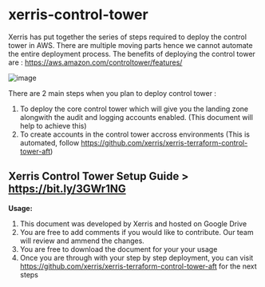 # xerris-control-tower

Xerris has put together the series of steps required to deploy the control tower in AWS. There are multiple moving parts hence we cannot automate the entire deployment process.
The benefits of deploying the control tower are : https://aws.amazon.com/controltower/features/

![image](https://user-images.githubusercontent.com/89942074/146816766-726f0dfc-1dd4-4c5b-80e5-91617c9221e6.png)

There are 2 main steps when you plan to deploy control tower :
1. To deploy the core control tower which will give you the landing zone alongwith the audit and logging accounts enabled. (This document will help to achieve this)
2. To create accounts in the control tower accross environments (This is automated, follow https://github.com/xerris/xerris-terraform-control-tower-aft)

## Xerris Control Tower Setup Guide   >  https://bit.ly/3GWr1NG

**Usage:**

1. This document was developed by Xerris and hosted on Google Drive
2. You are free to add comments if you would like to contribute. Our team will review and ammend the changes.
3. You are free to download the document for your your usage
4. Once you are through with your step by step deployment, you can visit https://github.com/xerris/xerris-terraform-control-tower-aft for the next steps


